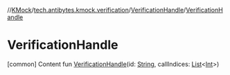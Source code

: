 //[KMock](../../../index.md)/[tech.antibytes.kmock.verification](../index.md)/[VerificationHandle](index.md)/[VerificationHandle](-verification-handle.md)



# VerificationHandle
[common]
Content
fun [VerificationHandle](-verification-handle.md)(id: [String](https://kotlinlang.org/api/latest/jvm/stdlib/kotlin/-string/index.html), callIndices: [List](https://kotlinlang.org/api/latest/jvm/stdlib/kotlin.collections/-list/index.html)<[Int](https://kotlinlang.org/api/latest/jvm/stdlib/kotlin/-int/index.html)>)
